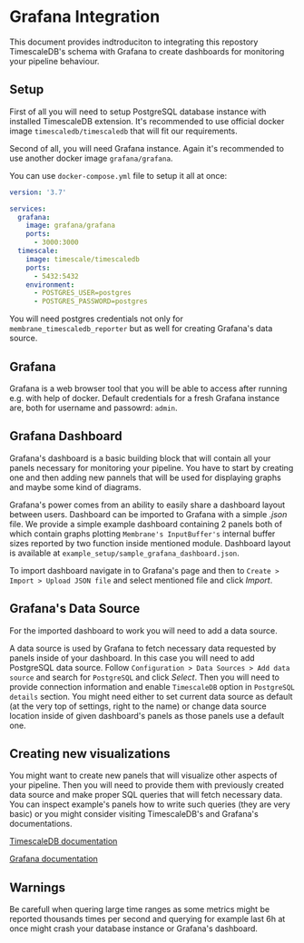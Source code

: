 # Grafana Integration

This document provides indtroduciton to integrating this repostory TimescaleDB's schema with Grafana to create dashboards for monitoring your pipeline behaviour.

## Setup

First of all you will need to setup PostgreSQL database instance with installed TimescaleDB extension.
It's recommended to use official docker image `timescaledb/timescaledb` that will fit our requirements.

Second of all, you will need Grafana instance. Again it's recommended to use another docker image `grafana/grafana`.

You can use `docker-compose.yml` file to setup it all at once:

```yaml
version: '3.7'

services:
  grafana:
    image: grafana/grafana
    ports:
      - 3000:3000
  timescale:
    image: timescale/timescaledb
    ports:
      - 5432:5432
    environment:
      - POSTGRES_USER=postgres
      - POSTGRES_PASSWORD=postgres
```

You will need postgres credentials not only for `membrane_timescaledb_reporter` but as well for creating Grafana's data source.

## Grafana
Grafana is a web browser tool that you will be able to access after running e.g. with help of docker.
Default credentials for a fresh Grafana instance are, both for username and passowrd: `admin`.

## Grafana Dashboard

Grafana's dashboard is a basic building block that will contain all your panels necessary for monitoring your pipeline.
You have to start by creating one and then adding new pannels that will be used for displaying graphs and maybe some kind of diagrams.

Grafana's power comes from an ability to easily share a dashboard layout between users. Dashboard can be imported to Grafana with a simple *.json* file.
We provide a simple example dashboard containing 2 panels both of which contain graphs plotting `Membrane's InputBuffer's` internal buffer sizes reported by two function inside mentioned module. 
Dashboard layout is available at `example_setup/sample_grafana_dashboard.json`.

To import dashboard navigate in to Grafana's page and then to `Create > Import > Upload JSON file` and select mentioned file and click *Import*.

## Grafana's Data Source

For the imported dashboard to work you will need to add a data source.

A data source is used by Grafana to fetch necessary data requested by panels inside of your dashboard.
In this case you will need to add PostgreSQL data source.
Follow `Configuration > Data Sources > Add data source` and search for `PostgreSQL` and click *Select*.
Then you will need to provide connection information and enable `TimescaleDB` option in `PostgreSQL details` section.
You might need either to set current data source as default (at the very top of settings, right to the name) or change data source location inside of given dashboard's panels as those panels use a default one. 

## Creating new visualizations
You might want to create new panels that will visualize other aspects of your pipeline. Then you will need to provide them with previously created data source and make
proper SQL queries that will fetch necessary data. You can inspect example's panels how to write such queries (they are very basic) or you might consider visiting TimescaleDB's and Grafana's documentations.

[TimescaleDB documentation](https://docs.timescale.com/latest/tutorials/tutorial-grafana-dashboards)

[Grafana documentation](https://grafana.com/docs/grafana/latest/panels/queries)

## Warnings
Be carefull when quering large time ranges as some metrics might be reported thousands times per second and querying for example last 6h at once might crash your database instance or Grafana's dashboard.

